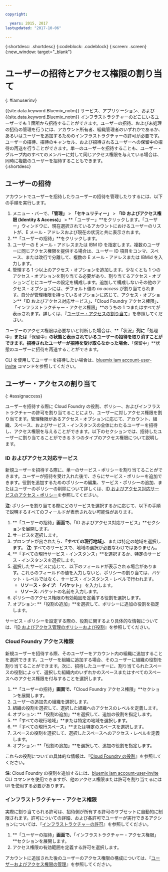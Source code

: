 ```yaml
---

copyright:

  years: 2015, 2017
lastupdated: "2017-10-06"

---
```


{:shortdesc: .shortdesc}
{:codeblock: .codeblock}
{:screen: .screen}
{:new_window: target="_blank"}

# ユーザーの招待とアクセス権限の割り当て
{: #iamuserinv}

{{site.data.keyword.Bluemix_notm}} サービス、アプリケーション、および {{site.data.keyword.Bluemix_notm}} インフラストラクチャーのどこにいるユーザーでも 1 箇所から招待することができます。ユーザーの招待、および未処理の招待の管理を行うには、アカウント所有者、組織管理者のいずれかであるか、あるいはユーザーを追加するためのインフラストラクチャーの許可が必要です。ユーザーの招待、招待のキャンセル、および招待されるユーザーへの保留中の招待の再送を行うことができます。単一のユーザーを招待することも、ユーザー・グループ内のすべてのメンバーに対して同じアクセス権限を与えている場合は、同時に複数のユーザーを招待することもできます。  
{:shortdesc}

## ユーザーの招待

アカウントでユーザーを招待したりユーザーの招待を管理したりするには、以下の手順を実行します。 

1. メニュー・バーで、**「管理」** &gt; **「セキュリティー」** &gt; **「ID およびアクセス権限 (Identity & Access)」** &gt; **「ユーザー」**をクリックします。「ユーザー」ウィンドウに、現在選択されているアカウントにおけるユーザーのリストが、E メール・アドレスおよび現在の状況と共に表示されます。
2. **「ユーザーの招待」**をクリックします。
3. ユーザーの E メール・アドレスまたは IBM ID を指定します。複数のユーザーに同じアクセス権限を提供する場合は、ユーザー ID 項目をコンマ、スペース、または改行で分離して、複数の E メール・アドレスまたは IBMid を入力します。
4. 管理する 1 つ以上のアクセス・オプションを追加します。少なくとも 1 つのアクセス・オプションを割り当てる必要があり、割り当てるアクセス・オプションごとにユーザーの設定を構成します。追加して構成しないその他のアクセス・オプションには、デフォルト値の *no access* が割り当てられます。自分が管理権限を持っているオプションに応じて、アクセス・オプション**「ID およびアクセス対応サービス」**、**「Cloud Foundry アクセス権限」**、**「インフラストラクチャー・アクセス権限」**のうちの 1 つまたはすべてが表示されます。詳しくは、『[ユーザー・アクセスの割り当て](/docs/iam/iamuserinv.html#assignaccess)』を参照してください。

ユーザーのアクセス権限は必要ないと判断した場合は、**「状況」**列に**「処理中」**または**「保留中」**の状態と表示されているユーザーの招待を取り消すことができます。招待されたユーザーが招待を受け取らなかった場合、**「保留中」**状態のユーザーに招待を再送することができます。

CLI を使用してユーザーを招待したい場合は、[bluemix iam account-user-invite](/docs/cli/reference/bluemix_cli/bx_cli.html#bluemix_iam_account_user_invite) コマンドを参照してください。

## ユーザー・アクセスの割り当て
{: #assignaccess}

ユーザーを招待する際に Cloud Foundry の役割、ポリシー、およびインフラストラクチャーの許可を割り当てることにより、ユーザーに対しアクセス権限を割り当てます。管理権限があるアクセス・オプションに応じて、アカウント、組織、スペース、およびサービス・インスタンスの全体にわたるユーザーを招待し、アクセス権限を与えることができます。以下のセクションでは、招待したユーザーに割り当てることができる 3 つのタイプのアクセス権限について説明します。


### ID およびアクセス対応サービス

新規ユーザーを招待する際に、単一のサービス・ポリシーを割り当てることができます。ユーザーが招待を受け入れた後で、さらにサービス・ポリシーを追加できます。役割を追加するためのポリシーの編集、サービス・ポリシーの追加、またはユーザーのポリシーの削除について詳しくは、[ID およびアクセス対応サービスのアクセス・ポリシー](/docs/iam/iamusermanage.html#iammanidaccser)を参照してください。

**注**: ポリシーを割り当てる際にどのサービスを選択するかに応じて、以下の手順で説明するすべてのフィールドが表示されない可能性があります。

1. **「ユーザーの招待」**画面で、**「ID およびアクセス対応サービス」**セクションを展開します。
2. サービスを選択します。
3. プロンプトが出されたら、**「すべての現行地域」**、または特定の地域を選択します。
**注**: すべてのサービスで、地域の選択が必要なわけではありません。
4. **「すべての現行サービス・インスタンス」**を選択するか、特定のサービス・インスタンスを選択します。
5. 選択したサービスに応じて、以下のフィールドが表示される場合があります。これらのフィールドの値を入力しないと、ポリシーの割り当ては、バケット・レベルではなく、サービス・インスタンス・レベルで行われます。 
    * **リソース・タイプ**: **「バケット」** を入力します。
    * **リソース**: バケットの名前を入力します。
6. ポリシーのアクセス権限の有効範囲を定義する役割を選択します。
7. オプション: **「役割の追加」**を選択して、ポリシーに追加の役割を指定します。


サービス・ポリシーを設定する際の、役割に関するより具体的な情報については、『[ID およびアクセス管理のポリシーおよび役割](/docs/iam/users_roles.html#iamusermanpol)』を参照してください。

### Cloud Foundry アクセス権限

新規ユーザーを招待する際、そのユーザーをアカウント内の組織に追加することを選択できます。ユーザーを組織に追加する場合、そのユーザーに組織の役割を割り当てることができます。次に、招待したユーザーに、割り当てられたスペースの役割によって、選択した組織内のいずれかのスペースまたはすべてのスペースへのアクセス権限を付与することを選択します。

1. **「ユーザーの招待」**画面で、**「Cloud Foundry アクセス権限」**セクションを展開します。
2. ユーザーの追加先の組織を選択します。
3. 組織の役割を選択して、選択した組織へのアクセスのレベルを定義します。
4. オプション: **「役割の追加」**を選択して、追加の役割を指定します。
5. **「すべての現行地域」**または特定の地域を選択します。
6. **「すべての現行スペース」**または特定のスペースを選択します。
7. スペースの役割を選択して、選択したスペースへのアクセス・レベルを定義します。
8. オプション: **「役割の追加」**を選択して、追加の役割を指定します。

これらの役割についての具体的な情報は、『[Cloud Foundry の役割](/docs/iam/users_roles.html#cfroles)』を参照してください。

**注**: Cloud Foundry の役割を追加するには、[bluemix iam account-user-invite](/docs/cli/reference/bluemix_cli/bx_cli.html#bluemix_iam_account_user_invite) CLI コマンドを使用できますが、他のアクセス権限または許可を割り当てるには UI を使用する必要があります。

### インフラストラクチャー・アクセス権限

実際に割り当てられる許可は、招待側が所有する許可のサブセットに自動的に制限されます。許可についての詳細、および各許可でユーザーが実行できるアクションについては、『[インフラストラクチャーの許可](/docs/iam/users_roles.html#infrapermissions)』を参照してください。

1. **「ユーザーの招待」**画面で、**「インフラストラクチャー・アクセス権限」**セクションを展開します。
2. アクセス権限の有効範囲を定義する許可を選択します。

アカウントに追加された後のユーザーのアクセス権限の構成については、『[ユーザーおよびアクセス権限の管理](/docs/iam/iamusermanage.html)』を参照してください。
